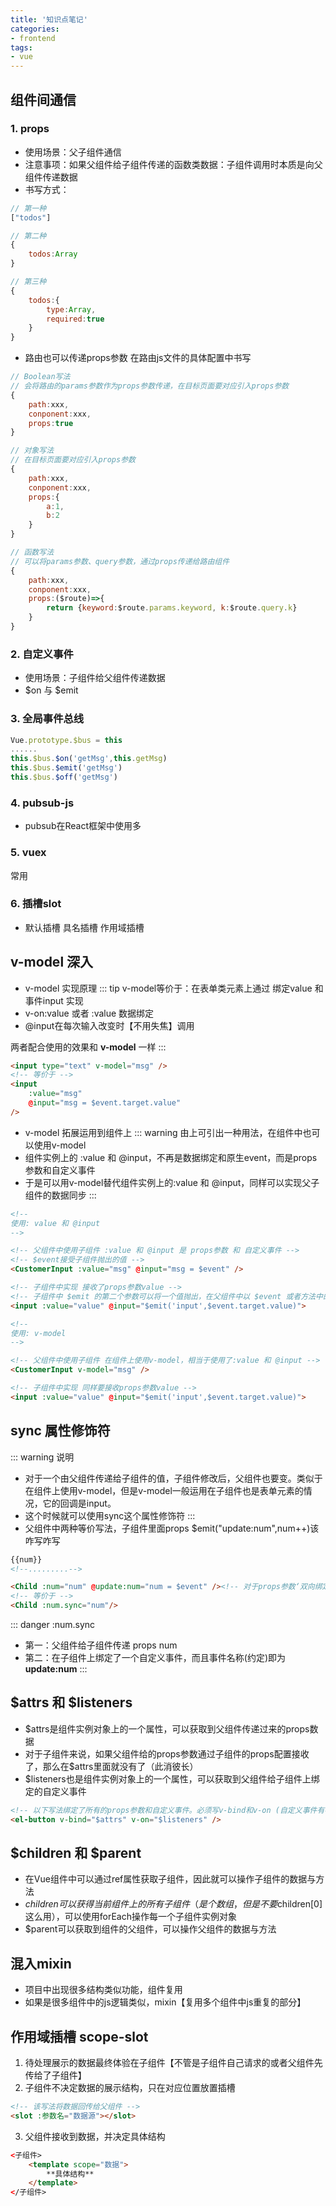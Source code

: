 ```yaml
---
title: '知识点笔记'
categories:
- frontend
tags:
- vue
---
```


## 组件间通信
### 1. props
* 使用场景：父子组件通信
* 注意事项：如果父组件给子组件传递的函数类数据：子组件调用时本质是向父组件传递数据
* 书写方式：
```js
// 第一种
["todos"]

// 第二种
{
    todos:Array
}

// 第三种
{
    todos:{
        type:Array,
        required:true
    }
}
```
* 路由也可以传递props参数
在路由js文件的具体配置中书写
```js
// Boolean写法
// 会将路由的params参数作为props参数传递，在目标页面要对应引入props参数
{
    path:xxx,
    conponent:xxx,
    props:true
}

// 对象写法
// 在目标页面要对应引入props参数
{
    path:xxx,
    conponent:xxx,
    props:{
        a:1,
        b:2
    }
}

// 函数写法
// 可以将params参数、query参数，通过props传递给路由组件
{
    path:xxx,
    conponent:xxx,
    props:($route)=>{
        return {keyword:$route.params.keyword, k:$route.query.k}
    }
}
```

### 2. 自定义事件
* 使用场景：子组件给父组件传递数据
* $on 与 $emit

### 3. 全局事件总线
```js
Vue.prototype.$bus = this
......
this.$bus.$on('getMsg',this.getMsg)
this.$bus.$emit('getMsg')
this.$bus.$off('getMsg')
```

### 4. pubsub-js
* pubsub在React框架中使用多

### 5. vuex
常用
### 6. 插槽slot
* 默认插槽 具名插槽 作用域插槽

## v-model 深入
* v-model 实现原理
::: tip
v-model等价于：在表单类元素上通过 绑定value 和 事件input 实现
* v-on:value 或者 :value 数据绑定
* @input在每次输入改变时【不用失焦】调用

两者配合使用的效果和 **v-model** 一样
:::
```html
<input type="text" v-model="msg" />
<!-- 等价于 -->
<input
    :value="msg" 
    @input="msg = $event.target.value"
/>
```
* v-model 拓展运用到组件上
::: warning
由上可引出一种用法，在组件中也可以使用v-model
* 组件实例上的 :value 和 @input，不再是数据绑定和原生event，而是props参数和自定义事件
* 于是可以用v-model替代组件实例上的:value 和 @input，同样可以实现父子组件的数据同步
:::
``` html
<!-- 
使用: value 和 @input 
-->

<!-- 父组件中使用子组件 :value 和 @input 是 props参数 和 自定义事件 -->
<!-- $event接受子组件抛出的值 -->
<CustomerInput :value="msg" @input="msg = $event" />

<!-- 子组件中实现 接收了props参数value -->
<!-- 子组件中 $emit 的第二个参数可以将一个值抛出，在父组件中以 $event 或者方法中的形参接收 -->
<input :value="value" @input="$emit('input',$event.target.value)">
```
``` html
<!-- 
使用: v-model 
-->

<!-- 父组件中使用子组件 在组件上使用v-model，相当于使用了:value 和 @input -->
<CustomerInput v-model="msg" />

<!-- 子组件中实现 同样要接收props参数value -->
<input :value="value" @input="$emit('input',$event.target.value)">
```

## sync 属性修饰符
::: warning 说明
* 对于一个由父组件传递给子组件的值，子组件修改后，父组件也要变。类似于在组件上使用v-model，但是v-model一般运用在子组件也是表单元素的情况，它的回调是input。
* 这个时候就可以使用sync这个属性修饰符
:::
* 父组件中两种等价写法，子组件里面props $emit("update:num",num++)该咋写咋写

```html
{{num}}
<!--.........-->

<Child :num="num" @update:num="num = $event" /><!-- 对于props参数‘双向绑定’的自定义函数名称形式：update:attrName -->
<!-- 等价于 -->
<Child :num.sync="num"/>
```
::: danger :num.sync
* 第一：父组件给子组件传递 props num
* 第二：在子组件上绑定了一个自定义事件，而且事件名称(约定)即为 **update:num**
:::

## $attrs 和 $listeners
* $attrs是组件实例对象上的一个属性，可以获取到父组件传递过来的props数据
* 对于子组件来说，如果父组件给的props参数通过子组件的props配置接收了，那么在$attrs里面就没有了（此消彼长）
* $listeners也是组件实例对象上的一个属性，可以获取到父组件给子组件上绑定的自定义事件
```html
<!-- 以下写法绑定了所有的props参数和自定义事件。必须写v-bind和v-on (自定义事件有参时，还是使用$emit) -->
<el-button v-bind="$attrs" v-on="$listeners" />
```

## $children 和 $parent
* 在Vue组件中可以通过ref属性获取子组件，因此就可以操作子组件的数据与方法
* $children可以获得当前组件上的所有子组件（是个数组，但是不要$children[0]这么用），可以使用forEach操作每一个子组件实例对象
* $parent可以获取到组件的父组件，可以操作父组件的数据与方法
  
## 混入mixin
* 项目中出现很多结构类似功能，组件复用
* 如果是很多组件中的js逻辑类似，mixin【复用多个组件中js重复的部分】

## 作用域插槽 scope-slot
1. 待处理展示的数据最终体验在子组件【不管是子组件自己请求的或者父组件先传给了子组件】
2. 子组件不决定数据的展示结构，只在对应位置放置插槽
```html
<!-- 该写法将数据回传给父组件 -->
<slot :参数名="数据源"></slot>
```
3. 父组件接收到数据，并决定具体结构 
```html
<子组件>
    <template scope="数据">
        **具体结构**
    </template>
</子组件>
```